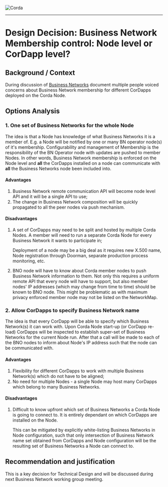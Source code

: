 ![Corda](https://www.corda.net/wp-content/uploads/2016/11/fg005_corda_b.png)

--------------------------------------------
Design Decision: Business Network Membership control: Node level or CorDapp level?
============================================

## Background / Context

During discussion of [Business Networks](../design.md) document multiple people voiced concerns
about Business Network membership for different CorDapps deployed on the Corda Node. 

## Options Analysis

### 1. One set of Business Networks for the whole Node  

The idea is that a Node has knowledge of what Business Networks it is a member of. E.g. a Node will be notified by one or 
many BN operator node(s) of it's membership. Configurability and management of Membership is the responsibility of the
BN Operator node with updates are pushed to member Nodes.
In other words, Business Network membership is enforced on the Node level
and **all** the CorDapps installed on a node can communicate with **all** the Business Networks node been included into.

#### Advantages

1.    Business Network remote communication API will become node level API and it will be a single API to use;
2.    The change in Business Network composition will be quickly propagated to all the peer nodes via push mechanism.

#### Disadvantages

1.    A set of CorDapps may need to be split and hosted by multiple Corda Nodes. A member will need to run a separate 
Corda Node for every Business Network it wants to participate in;  

      Deployment of a node may be a big deal as it requires new X.500 name, Node registration through
      Doorman, separate production process monitoring, etc.
      
2.    BNO node will have to know about Corda member nodes to push Business Network information to them. Not only this
      requires a uniform remote API that every node will have to support, but also member nodes' IP addresses
      (which may change from time to time) should be known to BNO node. This might be problematic as with maximum privacy
      enforced member node may not be listed on the NetworkMap.

### 2. Allow CorDapps to specify Business Network name

The idea is that every CorDapp will be able to specify which Business Network(s) it can work with.
Upon Corda Node start-up (or CorDapp re-load) CorDapps will be inspected to establish super-set of Business Networks
for the current Node run.
After that a call will be made to each of the BNO nodes to inform about Node's IP address such that the node can be
communicated with.

#### Advantages
1.   Flexibility for different CorDapps to work with multiple Business Network(s) which do not have to be aligned;
2.   No need for multiple Nodes - a single Node may host many CorDapps which belong to many Business Networks. 

#### Disadvantages
1.   Difficult to know upfront which set of Business Networks a Corda Node is going to connect to.
     It is entirely dependant on which CorDapps are installed on the Node.
     
     This can be mitigated by explicitly white-listing Business Networks in Node configuration, such that only intersection
     of Business Network name set obtained from CorDapps and Node configuration will be the resulting set of Business Networks
     a Node can connect to. 

## Recommendation and justification

This is a key decision for Technical Design and will be discussed during next Business Network working group meeting.